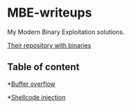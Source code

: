 # MBE-writeups
My Modern Binary Exploitation solutions.

[Their repository with binaries](https://github.com/RPISEC/MBE)

## Table of content

*[Buffer overflow](lab02)

*[Shellcode injection](lab03)
